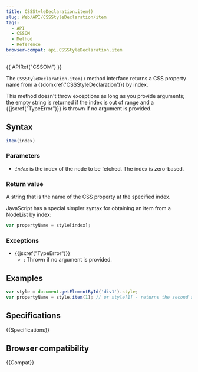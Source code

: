 ```yaml
---
title: CSSStyleDeclaration.item()
slug: Web/API/CSSStyleDeclaration/item
tags:
  - API
  - CSSOM
  - Method
  - Reference
browser-compat: api.CSSStyleDeclaration.item
---
```

{{ APIRef("CSSOM") }}

The `CSSStyleDeclaration.item()`
method interface returns a CSS property name from a {{domxref('CSSStyleDeclaration')}}
by index.

This method doesn't throw exceptions as long as you provide
arguments; the empty string is returned if the index is out of range and a
{{jsxref("TypeError")}} is thrown if no argument is provided.

## Syntax

```js
item(index)
```

### Parameters

- _`index`_ is the index of the node to be fetched. The index is
  zero-based.

### Return value

A string that is the name of the CSS property at the specified index.

JavaScript has a special simpler syntax for obtaining an item from a NodeList by index:

```js
var propertyName = style[index];
```

### Exceptions

- {{jsxref("TypeError")}}
  - : Thrown if no argument is provided.

## Examples

```js
var style = document.getElementById('div1').style;
var propertyName = style.item(1); // or style[1] - returns the second style listed
```

## Specifications

{{Specifications}}

## Browser compatibility

{{Compat}}
